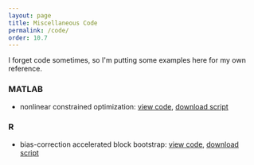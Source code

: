 ```yaml
---
layout: page
title: Miscellaneous Code
permalink: /code/
order: 10.7
---
```


I forget code sometimes, so I'm putting some examples here for my own reference.

### MATLAB
 * nonlinear constrained optimization: [view code](https://matlab.mathworks.com/users/wmvolckmann/Published/fminconexample/index.html), [download script](fminconexample.m)

### R
* bias-correction accelerated block bootstrap: [view code](https://github.com/wmvolckmann/wmvolckmann.github.io/blob/master/code/bcablockbootstrap.R), [download script](bcablockbootstrap.R)
